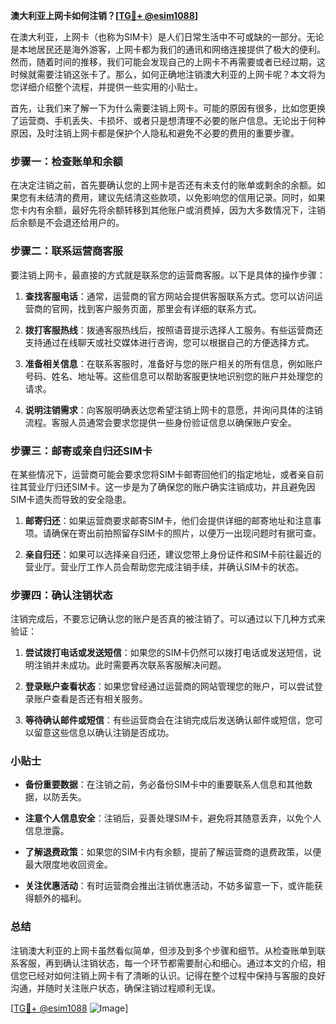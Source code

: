 **澳大利亚上网卡如何注销？[[TG💪+ @esim1088](https://t.me/s/esim1088)]**

在澳大利亚，上网卡（也称为SIM卡）是人们日常生活中不可或缺的一部分。无论是本地居民还是海外游客，上网卡都为我们的通讯和网络连接提供了极大的便利。然而，随着时间的推移，我们可能会发现自己的上网卡不再需要或者已经过期，这时候就需要注销这张卡了。那么，如何正确地注销澳大利亚的上网卡呢？本文将为您详细介绍整个流程，并提供一些实用的小贴士。

首先，让我们来了解一下为什么需要注销上网卡。可能的原因有很多，比如您更换了运营商、手机丢失、卡损坏、或者只是想清理不必要的账户信息。无论出于何种原因，及时注销上网卡都是保护个人隐私和避免不必要的费用的重要步骤。

### 步骤一：检查账单和余额

在决定注销之前，首先要确认您的上网卡是否还有未支付的账单或剩余的余额。如果您有未结清的费用，建议先结清这些款项，以免影响您的信用记录。同时，如果您卡内有余额，最好先将余额转移到其他账户或消费掉，因为大多数情况下，注销后余额是不会退还给用户的。

### 步骤二：联系运营商客服

要注销上网卡，最直接的方式就是联系您的运营商客服。以下是具体的操作步骤：

1. **查找客服电话**：通常，运营商的官方网站会提供客服联系方式。您可以访问运营商的官网，找到客户服务页面，那里会有详细的联系方式。
   
2. **拨打客服热线**：拨通客服热线后，按照语音提示选择人工服务。有些运营商还支持通过在线聊天或社交媒体进行咨询，您可以根据自己的方便选择方式。

3. **准备相关信息**：在联系客服时，准备好与您的账户相关的所有信息，例如账户号码、姓名、地址等。这些信息可以帮助客服更快地识别您的账户并处理您的请求。

4. **说明注销需求**：向客服明确表达您希望注销上网卡的意愿，并询问具体的注销流程。客服人员通常会要求您提供一些身份验证信息以确保账户安全。

### 步骤三：邮寄或亲自归还SIM卡

在某些情况下，运营商可能会要求您将SIM卡邮寄回他们的指定地址，或者亲自前往其营业厅归还SIM卡。这一步是为了确保您的账户确实注销成功，并且避免因SIM卡遗失而导致的安全隐患。

1. **邮寄归还**：如果运营商要求邮寄SIM卡，他们会提供详细的邮寄地址和注意事项。请确保在寄出前拍照留存SIM卡的照片，以便万一出现问题时有据可查。

2. **亲自归还**：如果可以选择亲自归还，建议您带上身份证件和SIM卡前往最近的营业厅。营业厅工作人员会帮助您完成注销手续，并确认SIM卡的状态。

### 步骤四：确认注销状态

注销完成后，不要忘记确认您的账户是否真的被注销了。可以通过以下几种方式来验证：

1. **尝试拨打电话或发送短信**：如果您的SIM卡仍然可以拨打电话或发送短信，说明注销并未成功。此时需要再次联系客服解决问题。

2. **登录账户查看状态**：如果您曾经通过运营商的网站管理您的账户，可以尝试登录账户查看是否还有相关服务。

3. **等待确认邮件或短信**：有些运营商会在注销完成后发送确认邮件或短信，您可以留意这些信息以确认注销是否成功。

### 小贴士

- **备份重要数据**：在注销之前，务必备份SIM卡中的重要联系人信息和其他数据，以防丢失。
  
- **注意个人信息安全**：注销后，妥善处理SIM卡，避免将其随意丢弃，以免个人信息泄露。

- **了解退费政策**：如果您的SIM卡内有余额，提前了解运营商的退费政策，以便最大限度地收回资金。

- **关注优惠活动**：有时运营商会推出注销优惠活动，不妨多留意一下，或许能获得额外的福利。

### 总结

注销澳大利亚的上网卡虽然看似简单，但涉及到多个步骤和细节。从检查账单到联系客服，再到确认注销状态，每一个环节都需要耐心和细心。通过本文的介绍，相信您已经对如何注销上网卡有了清晰的认识。记得在整个过程中保持与客服的良好沟通，并随时关注账户状态，确保注销过程顺利无误。

[[TG💪+ @esim1088](https://t.me/s/esim1088) ![Image](https://i.postimg.cc/4NQfJmqS/Snipaste-2025-05-13-00-14-12.png)]